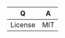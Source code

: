 | Q             | A
| ------------- | ---
| License       | MIT

<!--
Please, carefully read the Contributing section in the README
before submitting a pull request.
-->